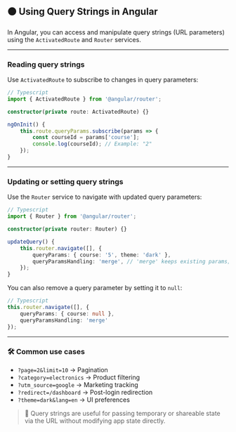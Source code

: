 ## 🟠 Using Query Strings in Angular

In Angular, you can access and manipulate query strings (URL parameters) using the `ActivatedRoute` and `Router` services.

---

### Reading query strings

Use `ActivatedRoute` to subscribe to changes in query parameters:

```ts
// Typescript
import { ActivatedRoute } from '@angular/router';

constructor(private route: ActivatedRoute) {}

ngOnInit() {
    this.route.queryParams.subscribe(params => {
        const courseId = params['course'];
        console.log(courseId); // Example: "2"
    });
}
```

---

### Updating or setting query strings

Use the `Router` service to navigate with updated query parameters:

```ts
// Typescript
import { Router } from '@angular/router';

constructor(private router: Router) {}

updateQuery() {
    this.router.navigate([], {
        queryParams: { course: '5', theme: 'dark' },
        queryParamsHandling: 'merge', // 'merge' keeps existing params; use 'preserve' or omit to replace all
    });
}
```

You can also remove a query parameter by setting it to `null`:

```ts
// Typescript
this.router.navigate([], {
    queryParams: { course: null },
    queryParamsHandling: 'merge'
});
```

---

### 🛠️ Common use cases

* `?page=2&limit=10` → Pagination
* `?category=electronics` → Product filtering
* `?utm_source=google` → Marketing tracking
* `?redirect=/dashboard` → Post-login redirection
* `?theme=dark&lang=en` → UI preferences

> 📌 Query strings are useful for passing temporary or shareable state via the URL without modifying app state directly.

